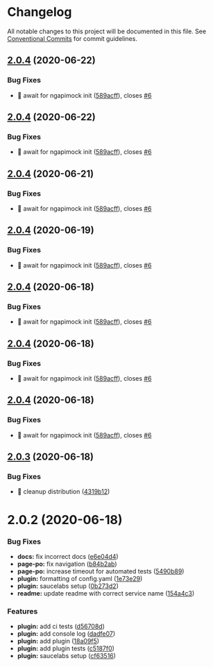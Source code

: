 # Changelog

All notable changes to this project will be documented in this file. See
[Conventional Commits](https://conventionalcommits.org) for commit guidelines.

## [2.0.4](https://github.com/ng-apimock/webdriverio-plugin/compare/v2.0.3...v2.0.4) (2020-06-22)


### Bug Fixes

* 🐛 await for ngapimock init ([589acff](https://github.com/ng-apimock/webdriverio-plugin/commit/589acffa2f0318d61e7ad9d2337889ed92c7fe36)), closes [#6](https://github.com/ng-apimock/webdriverio-plugin/issues/6)

## [2.0.4](https://github.com/ng-apimock/webdriverio-plugin/compare/v2.0.3...v2.0.4) (2020-06-22)


### Bug Fixes

* 🐛 await for ngapimock init ([589acff](https://github.com/ng-apimock/webdriverio-plugin/commit/589acffa2f0318d61e7ad9d2337889ed92c7fe36)), closes [#6](https://github.com/ng-apimock/webdriverio-plugin/issues/6)

## [2.0.4](https://github.com/ng-apimock/webdriverio-plugin/compare/v2.0.3...v2.0.4) (2020-06-21)


### Bug Fixes

* 🐛 await for ngapimock init ([589acff](https://github.com/ng-apimock/webdriverio-plugin/commit/589acffa2f0318d61e7ad9d2337889ed92c7fe36)), closes [#6](https://github.com/ng-apimock/webdriverio-plugin/issues/6)

## [2.0.4](https://github.com/ng-apimock/webdriverio-plugin/compare/v2.0.3...v2.0.4) (2020-06-19)


### Bug Fixes

* 🐛 await for ngapimock init ([589acff](https://github.com/ng-apimock/webdriverio-plugin/commit/589acffa2f0318d61e7ad9d2337889ed92c7fe36)), closes [#6](https://github.com/ng-apimock/webdriverio-plugin/issues/6)

## [2.0.4](https://github.com/ng-apimock/webdriverio-plugin/compare/v2.0.3...v2.0.4) (2020-06-18)


### Bug Fixes

* 🐛 await for ngapimock init ([589acff](https://github.com/ng-apimock/webdriverio-plugin/commit/589acffa2f0318d61e7ad9d2337889ed92c7fe36)), closes [#6](https://github.com/ng-apimock/webdriverio-plugin/issues/6)

## [2.0.4](https://github.com/ng-apimock/webdriverio-plugin/compare/v2.0.3...v2.0.4) (2020-06-18)


### Bug Fixes

* 🐛 await for ngapimock init ([589acff](https://github.com/ng-apimock/webdriverio-plugin/commit/589acffa2f0318d61e7ad9d2337889ed92c7fe36)), closes [#6](https://github.com/ng-apimock/webdriverio-plugin/issues/6)

## [2.0.4](https://github.com/ng-apimock/webdriverio-plugin/compare/v2.0.3...v2.0.4) (2020-06-18)


### Bug Fixes

* 🐛 await for ngapimock init ([589acff](https://github.com/ng-apimock/webdriverio-plugin/commit/589acffa2f0318d61e7ad9d2337889ed92c7fe36)), closes [#6](https://github.com/ng-apimock/webdriverio-plugin/issues/6)

## [2.0.3](https://github.com/ng-apimock/webdriverio-plugin/compare/v2.0.2...v2.0.3) (2020-06-18)


### Bug Fixes

* 🐛 cleanup distribution ([4319b12](https://github.com/ng-apimock/webdriverio-plugin/commit/4319b12443c26c454be4ba31f2c68e2b2685e827))

# 2.0.2 (2020-06-18)


### Bug Fixes

* **docs:** fix incorrect docs ([e6e04d4](https://github.com/ng-apimock/webdriverio-plugin/commit/e6e04d495a9a692a6ecb210b5619e1e395c5a00a))
* **page-po:** fix navigation ([b84b2ab](https://github.com/ng-apimock/webdriverio-plugin/commit/b84b2ab546a90ed4f58ef034ade1871656e763ce))
* **page-po:** increase timeout for automated tests ([5490b89](https://github.com/ng-apimock/webdriverio-plugin/commit/5490b8920788ceced7d988da6d891331d467cc9e))
* **plugin:** formatting of config.yaml ([1e73e29](https://github.com/ng-apimock/webdriverio-plugin/commit/1e73e2998050fb549b67112742d9ee0aa4c06a19))
* **plugin:** saucelabs setup ([0b273d2](https://github.com/ng-apimock/webdriverio-plugin/commit/0b273d2879dae76f89d08bcf4ec936efdf6bc121))
* **readme:** update readme with correct service name ([154a4c3](https://github.com/ng-apimock/webdriverio-plugin/commit/154a4c34363274cedacffcc77eb43ff1c70a87bc))


### Features

* **plugin:** add ci tests ([d56708d](https://github.com/ng-apimock/webdriverio-plugin/commit/d56708d031564b90a706b5d70ff819ce24ee2891))
* **plugin:** add console log ([dadfe07](https://github.com/ng-apimock/webdriverio-plugin/commit/dadfe0773a969269aa4229c291e8861657a7dc58))
* **plugin:** add plugin ([18a09f5](https://github.com/ng-apimock/webdriverio-plugin/commit/18a09f5729f4e05aada6fcaf1a14ef1432696f31))
* **plugin:** add plugin tests ([c5187f0](https://github.com/ng-apimock/webdriverio-plugin/commit/c5187f059cbc6dcce65915fdf1e10e556415f743))
* **plugin:** saucelabs setup ([cf63516](https://github.com/ng-apimock/webdriverio-plugin/commit/cf63516b3ebe2bccbc4625460be1e8dc3d6b198d))
